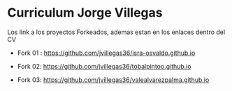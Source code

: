 # Curriculum Jorge Villegas

<p>
  Los link a los proyectos Forkeados, ademas estan en los enlaces dentro del CV 
</p>

- Fork 01 : https://github.com/jvillegas36/isra-osvaldo.github.io

- Fork 02: https://github.com/jvillegas36/tobalpintoo.github.io

- Fork 03: https://github.com/jvillegas36/valealvarezpalma.github.io
